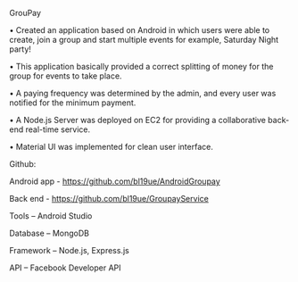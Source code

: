 GrouPay

•	Created an application based on Android in which users were able to create, join a group and start multiple events for example, Saturday Night party!

•	This application basically provided a correct splitting of money for the group for events to take place.

•	A paying frequency was determined by the admin, and every user was notified for the minimum payment.

•	A Node.js Server was deployed on EC2 for providing a collaborative back-end real-time service.

•	Material UI was implemented for clean user interface.

Github:

Android app - https://github.com/bl19ue/AndroidGroupay

Back end - https://github.com/bl19ue/GroupayService

Tools – Android Studio

Database – MongoDB

Framework – Node.js, Express.js

API – Facebook Developer API
